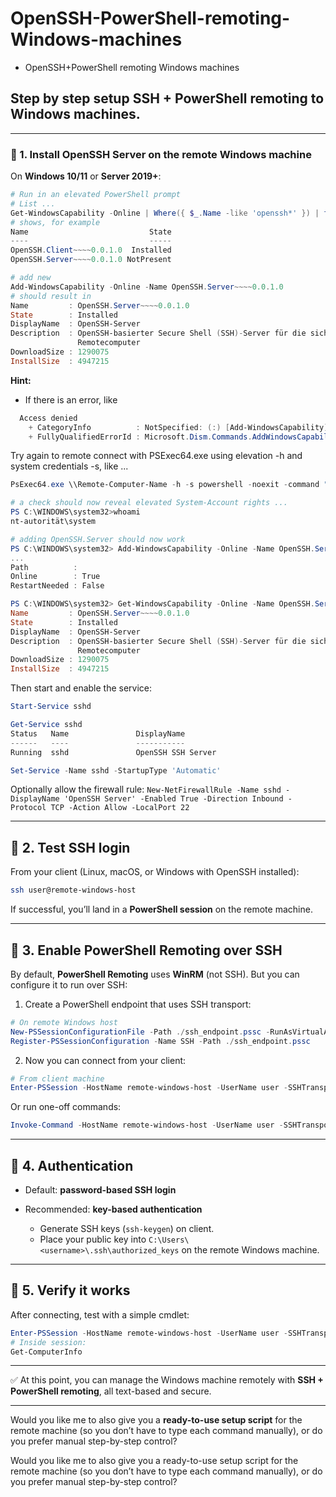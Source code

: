 # OpenSSH-PowerShell-remoting-Windows-machines
- OpenSSH+PowerShell remoting Windows machines

## Step by step setup **SSH** + **PowerShell remoting** to Windows machines.
---
### 🔹 1. Install OpenSSH Server on the remote Windows machine

On **Windows 10/11** or **Server 2019+**:

```powershell
# Run in an elevated PowerShell prompt
# List ...
Get-WindowsCapability -Online | Where({ $_.Name -like 'openssh*' }) | ft
# shows, for example
Name                           State
----                           -----
OpenSSH.Client~~~~0.0.1.0  Installed
OpenSSH.Server~~~~0.0.1.0 NotPresent

# add new
Add-WindowsCapability -Online -Name OpenSSH.Server~~~~0.0.1.0
# should result in
Name         : OpenSSH.Server~~~~0.0.1.0
State        : Installed
DisplayName  : OpenSSH-Server
Description  : OpenSSH-basierter Secure Shell (SSH)-Server für die sichere Schlüsselverwaltung und für den Zugriff auf
               Remotecomputer
DownloadSize : 1290075
InstallSize  : 4947215
```
**Hint:**
- If there is an error, like
```powershell
  Access denied
    + CategoryInfo          : NotSpecified: (:) [Add-WindowsCapability], COMException
    + FullyQualifiedErrorId : Microsoft.Dism.Commands.AddWindowsCapabilityCommand
```
Try again to remote connect with PSExec64.exe using elevation -h and system credentials -s, like ...
```powershell
PsExec64.exe \\Remote-Computer-Name -h -s powershell -noexit -command "whoami"

# a check should now reveal elevated System-Account rights ...
PS C:\WINDOWS\system32>whoami
nt-autorität\system

# adding OpenSSH.Server should now work
PS C:\WINDOWS\system32> Add-WindowsCapability -Online -Name OpenSSH.Server~~~~0.0.1.0
...
Path          :
Online        : True
RestartNeeded : False

PS C:\WINDOWS\system32> Get-WindowsCapability -Online -Name OpenSSH.Server~~~~0.0.1.0
Name         : OpenSSH.Server~~~~0.0.1.0
State        : Installed
DisplayName  : OpenSSH-Server
Description  : OpenSSH-basierter Secure Shell (SSH)-Server für die sichere Schlüsselverwaltung und für den Zugriff auf
               Remotecomputer
DownloadSize : 1290075
InstallSize  : 4947215
```

Then start and enable the service:
```powershell
Start-Service sshd

Get-Service sshd
Status   Name               DisplayName
------   ----               -----------
Running  sshd               OpenSSH SSH Server

Set-Service -Name sshd -StartupType 'Automatic'
```
Optionally allow the firewall rule: 
`New-NetFirewallRule -Name sshd -DisplayName 'OpenSSH Server' -Enabled True -Direction Inbound -Protocol TCP -Action Allow -LocalPort 22`

---

## 🔹 2. Test SSH login

From your client (Linux, macOS, or Windows with OpenSSH installed):

```bash
ssh user@remote-windows-host
```

If successful, you’ll land in a **PowerShell session** on the remote machine.

---

## 🔹 3. Enable PowerShell Remoting over SSH

By default, **PowerShell Remoting** uses **WinRM** (not SSH). But you can configure it to run over SSH:

1. Create a PowerShell endpoint that uses SSH transport:

```powershell
# On remote Windows host
New-PSSessionConfigurationFile -Path ./ssh_endpoint.pssc -RunAsVirtualAccount
Register-PSSessionConfiguration -Name SSH -Path ./ssh_endpoint.pssc
```

2. Now you can connect from your client:

```powershell
# From client machine
Enter-PSSession -HostName remote-windows-host -UserName user -SSHTransport
```

Or run one-off commands:

```powershell
Invoke-Command -HostName remote-windows-host -UserName user -SSHTransport -ScriptBlock { Get-Process }
```

---

## 🔹 4. Authentication

* Default: **password-based SSH login**
* Recommended: **key-based authentication**

  * Generate SSH keys (`ssh-keygen`) on client.
  * Place your public key into `C:\Users\<username>\.ssh\authorized_keys` on the remote Windows machine.

---

## 🔹 5. Verify it works

After connecting, test with a simple cmdlet:

```powershell
Enter-PSSession -HostName remote-windows-host -UserName user -SSHTransport
# Inside session:
Get-ComputerInfo
```

---

✅ At this point, you can manage the Windows machine remotely with **SSH + PowerShell remoting**, all text-based and secure.

---

Would you like me to also give you a **ready-to-use setup script** for the remote machine (so you don’t have to type each command manually), or do you prefer manual step-by-step control?

Would you like me to also give you a ready-to-use setup script for the remote machine (so you don’t have to type each command manually), or do you prefer manual step-by-step control?
